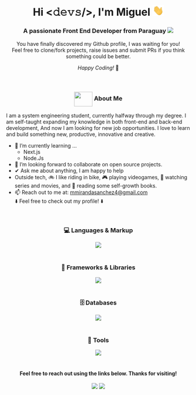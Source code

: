 <!--<p align="center">
  <img src="https://readme-typing-svg.herokuapp.com?font=ROBOT&duration=7000&size=20&color=39FF14&background=000000&center=true&vCenter=true&width=490&lines=%3E+I'm+a+Front+End+Developer.">
</p> -->
<h1 align="center"> Hi <𝚍𝚎𝚟𝚜/>, I'm Miguel <img src="https://raw.githubusercontent.com/ABSphreak/ABSphreak/master/gifs/Hi.gif" width="30px" /> </h1>
<h3 align="center">A passionate Front End Developer from Paraguay <img src="https://icons.iconarchive.com/icons/wikipedia/flags/1024/PY-Paraguay-Flag-icon.png" width="25 style="vertical-align: bottom"/> </h3>

<div align="center">
You have finally discovered my Github profile, I was waiting for you! <br>
Feel free to clone/fork projects, raise issues and submit PRs if you think something could be better. <br>

<i>Happy Coding!</i> 🚀
</br>
</br>
</br>
</div>

<h3 align="center">
    <picture >
        <img src="https://media.tenor.com/trwMzHIDQlQAAAAi/hack-hacking.gif" align="center" width="50" height="40">
    </picture> 
     About Me 
</h3>


I am a system engineering student, currently halfway through my degree. I am self-taught expanding my knowledge in both front-end and back-end development, And now I am looking for new job opportunities. I love to learn and build something new, productive, innovative and creative.
- 🌱 I’m currently learning ...
  - Next.js
  - Node.Js
- 👯 I’m looking forward to collaborate on open source projects.
- ✔ Ask me about anything, I am happy to help<br>
- Outside tech, 🚲 I like riding in bike, 🎮 playing videogames, 🎥 watching series and movies, and 📖 reading some self-growth books.
- 📫 Reach out to me at: <a href="mmirandasanchez4@gmail.com">mmirandasanchez4@gmail.com</a> <br/>
⬇️ Feel free to check out my profile! ⬇️ 
<br/>

<h3 align="center" >💻 Languages & Markup</h3>
<div align="center">
  <img src="https://skillicons.dev/icons?i=javascript,typescript,html,css" /><br>
</div>
<br/>
<h3 align="center">🚀 Frameworks & Libraries</h3>
<div align="center">
  <img src="https://skillicons.dev/icons?i=bootstrap,tailwind,sass,react,redux,nodejs,express,next" /><br>
</div>
<br/>
<h3 align="center">🗄️ Databases</h3>
<div align="center">
  <img src="https://skillicons.dev/icons?i=graphql,mongodb,mysql,firebase" /><br>
</div>
<br/>
<h3 align="center">🔧 Tools</h3>
<div align="center">
  <img src="https://skillicons.dev/icons?i=github,git,vscode,figma,vite,yarn,npm,babel,jest" /><br>
</div>
<br>
<h4 align="center">Feel free to reach out using the links below. Thanks for visiting!</h4>
<p align="center">
  <a href="https://www.linkedin.com/in/miguel-miranda-32b543201/?locale=en_US"><img src="https://img.shields.io/badge/linkedin-%230077B5.svg?&style=for-the-badge&logo=linkedin&logoColor=white" width="90px"/></a>
  <a href="https://www.instagram.com/_migzl_/"><img src="https://img.shields.io/badge/instagram-%23E4405F.svg?&style=for-the-badge&logo=instagram&logoColor=white"  width="100px"/></a>
</p>
